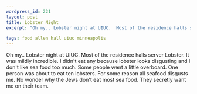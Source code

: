 ```yaml
--- 
wordpress_id: 221
layout: post
title: Lobster Night
excerpt: "Oh my.. Lobster night at UIUC.  Most of the residence halls server Lobster.  It was mildly incredible.  I didn't eat any because lobster looks disgusting and I don't like sea food too much.  Some people went a little overboard.  One person was about to eat ten lobsters.  For some reason all seafood disgusts me.  No wonder why the Jews don't eat most sea food.  They secretly want me on their team.  "

tags: food allen hall uiuc minneapolis
---
```


Oh my.. Lobster night at UIUC.  Most of the residence halls server Lobster.  It was mildly incredible.  I didn't eat any because lobster looks disgusting and I don't like sea food too much.  Some people went a little overboard.  One person was about to eat ten lobsters.  For some reason all seafood disgusts me.  No wonder why the Jews don't eat most sea food.  They secretly want me on their team.  
